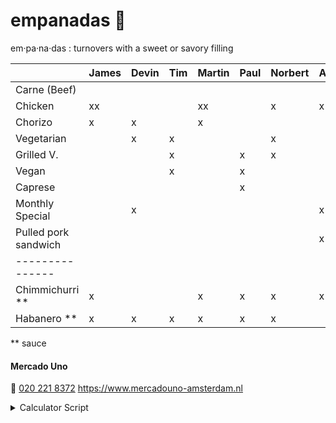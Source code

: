 # empanadas 🥟

em·pa·na·das
: turnovers with a sweet or savory filling

|                   | James | Devin | Tim | Martin | Paul | Norbert | Axel | Iulia | Marcel | Thijs | Travis | Egbert | Emile |
| :---------------- | :---- | :---- | :-- | :----- | :--- | :------ | :--- | :---- | :----- | :---- | :----- | :----- | :---- |
| Carne (Beef)      |       |       |     |        |      |         |      |       | x      |       |        |        |       |
| Chicken           | xx    |       |     | xx     |      | x       | x    |       | x      |       |        |        |       |
| Chorizo           | x     | x     |     | x      |      |         |      |       |        | x     |        |        |       |
| Vegetarian        |       | x     | x   |        |      | x       |      |       |        |       |        | x      | x     |
| Grilled V.        |       |       | x   |        | x    | x       |      | x     | x      | x     |        |        |       |
| Vegan             |       |       | x   |        | x    |         |      | xx    |        |       |        | x      |       |
| Caprese           |       |       |     |        | x    |         |      |       |        |       | xx     | x      |       |
| Monthly Special   |       | x     |     |        |      |         | x    |       |        | x     |        |        | x     |
| Pulled pork sandwich |       |       |     |        |      |         | x    |       |        |       |        |        |       |
| ---------------   |       |       |     |        |      |         |      |       |        |       |        |        |       |
| Chimmichurri \*\* | x     |       |     | x      | x    | x       | x    |       | x      | x     |        | xx     | x     |
| Habanero \*\*     | x     | x     | x   | x      | x    | x       |      | x     |        |       | x      |        | x     |

\*\* sauce

#### Mercado Uno

🤙 [020 221 8372](tel:+31202218372)
https://www.mercadouno-amsterdam.nl

<details> 
<summary>Calculator Script</summary>
  <script>
    Array.from(document.querySelectorAll('th')).slice(1).forEach(th => {
      th.innerHTML = `<label><input type='checkbox'>${th.textContent}</label>`;
      th.querySelector('input').addEventListener('change', () => {
        document.querySelector('p').innerHTML = (Array.from(document.querySelectorAll("th :checked")).map(checkbox => {
          return Array.from(document.querySelectorAll('table :first-child th')).indexOf(checkbox.closest("th"))
        }).reduce((rows, index) => {
          return rows.map(row => {
            row[1] = row[1] + (row[0].querySelectorAll('td').item(index).textContent.trim() || '')
            return row
          })
        }, Array.from(document.querySelectorAll('tr')).slice(1).map(tr => [tr, ''])
        )
          .filter(counts => counts[1].length > 0)
          .map(counts => `${counts[0].querySelector('td').textContent}: ${counts[1].length}`)
          .join("<br />"))
      })
    })
  </script>
</details>
